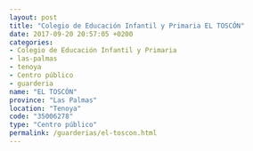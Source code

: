 ```yaml
---
layout: post
title: "Colegio de Educación Infantil y Primaria EL TOSCÓN"
date: 2017-09-20 20:57:05 +0200
categories:
- Colegio de Educación Infantil y Primaria
- las-palmas
- tenoya
- Centro público
- guarderia
name: "EL TOSCÓN"
province: "Las Palmas"
location: "Tenoya"
code: "35006278"
type: "Centro público"
permalink: /guarderias/el-toscon.html
---
```

